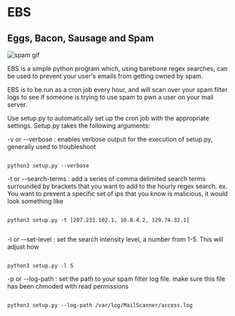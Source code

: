 # EBS
## Eggs, Bacon, Sausage and Spam

![spam gif](http://68.media.tumblr.com/6f70a3509189c6148a25c6782ce41fdc/tumblr_ndjj6nDkt91u0k6deo1_500.gif)


EBS is a simple python program which, using barebone regex searches, can be used to prevent your user's emails from getting owned by spam.

EBS is to be run as a cron job every hour, and will scan over your spam filter logs to see if someone is trying to use spam to pwn a user on your mail server.

Use setup.py to automatically set up the cron job with the appropriate settings. Setup.py takes the following arguments:

-v or --verbose  :  enables verbose output for the execution of setup.py, generally used to troubleshoot 
```

python3 setup.py --verbose

```

-t or --search-terms  :  add a series of comma delimited search terms surrounded by brackets that you want to add to the hourly regex search. 
  ex. You want to prevent a specific set of ips that you know is malicious, it would look something like
```
  
python3 setup.py -t [207.233.102.1, 10.8.4.2, 129.74.32.1]
  
```
  
-l or --set-level  :  set the search intensity level, a number from 1-5. This will adjust how 
```

python3 setup.py -l 5

```
  
-p or --log-path  :  set the path to your spam filter log file. make sure this file has been chmoded with read permissions
```

python3 setup.py --log-path /var/log/MailScanner/access.log

```
